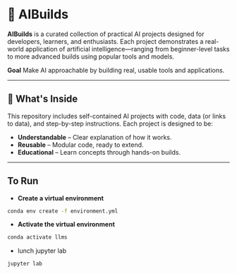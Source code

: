 # 🧠 AIBuilds

**AIBuilds** is a curated collection of practical AI projects designed for developers, learners, and enthusiasts. Each project demonstrates a real-world application of artificial intelligence—ranging from beginner-level tasks to more advanced builds using popular tools and models.

**Goal**  Make AI approachable by building real, usable tools and applications.

---

## 🔧 What's Inside

This repository includes self-contained AI projects with code, data (or links to data), and step-by-step instructions. Each project is designed to be:

- **Understandable** – Clear explanation of how it works.
- **Reusable** – Modular code, ready to extend.
- **Educational** – Learn concepts through hands-on builds.

---

## To Run

- **Create a virtual environment**

```bash
conda env create -f environment.yml 
```


- **Activate the virtual environment**

```bash
conda activate llms
```

- lunch jupyter lab

```bash
jupyter lab
```


